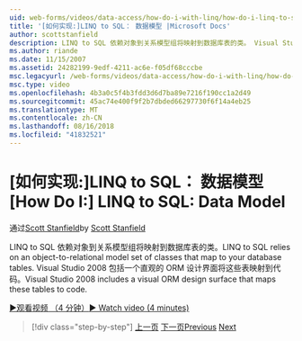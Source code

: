 ```yaml
---
uid: web-forms/videos/data-access/how-do-i-with-linq/how-do-i-linq-to-sql-data-model
title: '[如何实现:]LINQ to SQL： 数据模型 |Microsoft Docs'
author: scottstanfield
description: LINQ to SQL 依赖对象到关系模型组将映射到数据库表的类。 Visual Studio 2008 包括一个直观的 ORM 设计界面...
ms.author: riande
ms.date: 11/15/2007
ms.assetid: 24282199-9edf-4211-ac6e-f05df68cccbe
msc.legacyurl: /web-forms/videos/data-access/how-do-i-with-linq/how-do-i-linq-to-sql-data-model
msc.type: video
ms.openlocfilehash: 4b3a0c5f4b3fdd3d6d7ba89e7216f190cc1a2d49
ms.sourcegitcommit: 45ac74e400f9f2b7dbded66297730f6f14a4eb25
ms.translationtype: MT
ms.contentlocale: zh-CN
ms.lasthandoff: 08/16/2018
ms.locfileid: "41832521"
---
```

<a name="how-do-i-linq-to-sql-data-model"></a><span data-ttu-id="5d90b-104">[如何实现:]LINQ to SQL： 数据模型</span><span class="sxs-lookup"><span data-stu-id="5d90b-104">[How Do I:] LINQ to SQL: Data Model</span></span>
====================
<span data-ttu-id="5d90b-105">通过[Scott Stanfield](https://github.com/scottstanfield)</span><span class="sxs-lookup"><span data-stu-id="5d90b-105">by [Scott Stanfield](https://github.com/scottstanfield)</span></span>

<span data-ttu-id="5d90b-106">LINQ to SQL 依赖对象到关系模型组将映射到数据库表的类。</span><span class="sxs-lookup"><span data-stu-id="5d90b-106">LINQ to SQL relies on an object-to-relational model set of classes that map to your database tables.</span></span> <span data-ttu-id="5d90b-107">Visual Studio 2008 包括一个直观的 ORM 设计界面将这些表映射到代码。</span><span class="sxs-lookup"><span data-stu-id="5d90b-107">Visual Studio 2008 includes a visual ORM design surface that maps these tables to code.</span></span>

[<span data-ttu-id="5d90b-108">&#9654;观看视频 （4 分钟）</span><span class="sxs-lookup"><span data-stu-id="5d90b-108">&#9654; Watch video (4 minutes)</span></span>](https://channel9.msdn.com/Blogs/ASP-NET-Site-Videos/how-do-i-linq-to-sql-data-model)

> [!div class="step-by-step"]
> <span data-ttu-id="5d90b-109">[上一页](how-do-i-linq-to-sql-overview.md)
> [下一页](how-do-i-linq-to-sql-querying-the-database.md)</span><span class="sxs-lookup"><span data-stu-id="5d90b-109">[Previous](how-do-i-linq-to-sql-overview.md)
[Next](how-do-i-linq-to-sql-querying-the-database.md)</span></span>

